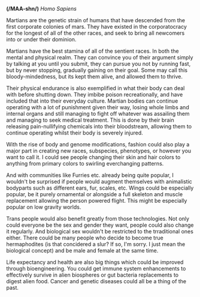 **(/MAA-shn/)**
*Homo Sapiens*

Martians are the genetic strain of humans that have descended from the first corporate colonies of mars. They have existed in the corporatocracy for the longest of all of the other races, and seek to bring all newcomers into or under their dominion.

Martians have the best stamina of all of the sentient races. In both the mental and physical realm. They can convince you of their argument simply by talking at you until you submit, they can pursue you not by running fast, but by never stopping, gradually gaining on their goal. Some may call this bloody-mindedness, but its kept them alive, and allowed them to thrive.

Their physical endurance is also exemplified in what their body can deal with before shutting down. They imbibe poison recreationally, and have included that into their everyday culture. Martian bodies can continue operating with a lot of punishment given their way, losing whole limbs and internal organs and still managing to fight off whatever was assailing them and managing to seek medical treatment. This is done by their brain releasing pain-nullifying chemicals into their bloodstream, allowing them to continue operating whilst their body is severely injured.



With the rise of body and genome modifications, fashion could also play a major part in creating new races, subspecies, phenotypes, or however you want to call it. I could see people changing their skin and hair colors to anything from primary colors to swirling everchanging patterns.

And with communities like Furries etc. already being quite popular, I wouldn't be surprised if people would augment themselves with animalistic bodyparts such as different ears, fur, scales, etc. Wings could be especially popular, be it purely ornamental or alongside a full skeleton and muscle replacement allowing the person powered flight. This might be especially popular on low gravity worlds.

Trans people would also benefit greatly from those technologies. Not only could everyone be the sex and gender they want, people could also change it regularly. And biological sex wouldn't be restricted to the trraditional ones either. There could be many people who decide to become true hermaphodites (is that concidered a slur? If so, I'm sorry. I just mean the biological concept) and be male and female at the same time.

Life expectancy and health are also big things which could be improved through bioengineering. You could get immune system enhancements to effectively survive in alien biospheres or gut bacteria replacements to digest alien food. Cancer and genetic diseases could all be a thing of the past.